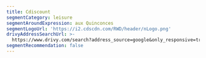 ```yaml
---
title: Cdiscount
segmentCategory: leisure
segmentAroundExpression: aux Quinconces
segmentLogoUrl: 'https://i2.cdscdn.com/RWD/header/nLogo.png'
drivyAddressSearchUrl: >-
  https://www.drivy.com/search?address_source=google&only_responsive=true&country_scope=FR&latitude=44.8439848&longitude=-0.573847600000022&page=1&address=Quinconces%2C+Bordeaux%2C+France&city_display_name=Bordeaux
segmentRecommendation: false
---
```

